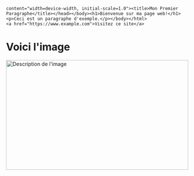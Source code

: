  <!DOCTYPE html> <html lang="fr"><head><meta charset="UTF-8"><meta name="viewport"
    content="width=device-width, initial-scale=1.0"><title>Mon Premier Paragraphe</title></head></body><h1>Bienvenue sur ma page web!</h1><p>Ceci est un paragraphe d'exemple.</p></body></html>
    <a href="https://www.example.com">Visitez ce site</a>
    
<!DOCTYPE html>
<html lang="fr"></html>
<head>
    <meta charset="UTF-8">
    <meta name="viewport" content="widht=device-width, initial-scale=1.0">
    <title>Paysage destinyliscence</title>
</head>
<body>
    <h1>Voici l'image</h1>
    <img src="https://jolstatic.fr/www/captures/1510/1/119021.jpg"alt="Description de l'image" width="500" height="300">
    </body>
    </html>
